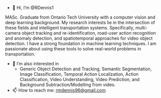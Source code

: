 - 👋 Hi, I’m @RDennis1

MASc. Graduate from Ontario Tech University with a computer vision and deep learning background. My research interests lie in the intersection of these fields and intelligent transportation systems. Specifically, multi-camera object tracking and re-identification, road-user action recognition and anomaly detection, and spatiotemporal approaches for video object detection. I have a strong foundation in machine learning techniques. I am passionate about using these tools to solve real-world problems in transportation.

- 👀 I’m also interested in 
    - Generic Object Detection and Tracking, Semantic Segmentation, Image Classification, Temporal Action Localization, Action Classification, Video Understanding, Video Prediction, and Background Subtraction/Modelling from video. 
- 📫 How to reach me: rmdennis96@gmail.com

<!---
RDennis1/RDennis1 is a ✨ special ✨ repository because its `README.md` (this file) appears on your GitHub profile.
You can click the Preview link to take a look at your changes.

- 🌱 I’m currently learning ...
- 💞️ I’m looking to collaborate on ...
--->

